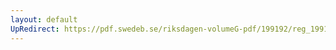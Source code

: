 ```yaml
---
layout: default
UpRedirect: https://pdf.swedeb.se/riksdagen-volumeG-pdf/199192/reg_199192/reg_199192_0173.pdf
---
```

